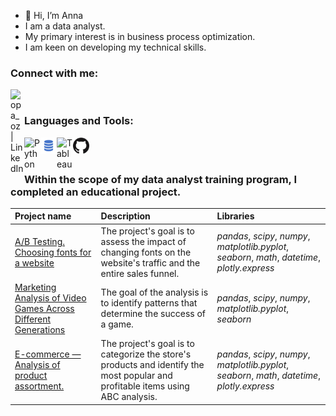 - 👋 Hi, I’m Anna
- I am a data analyst.
- My primary interest is in business process optimization.
- I am keen on developing my technical skills.

### Connect with me:
[<img align="left" alt="opa_oz | LinkedIn" width="22px" src="https://cdn.jsdelivr.net/npm/simple-icons@v3/icons/linkedin.svg" />][linkedin]

<br />

### Languages and Tools:

<img align="left" alt="Python" width="26px" src="https://freepngimg.com/thumb/python_logo/7-2-python-logo-free-download-png.png" />
<img align="left" alt="SQL" width="26px" src="https://raw.githubusercontent.com/github/explore/80688e429a7d4ef2fca1e82350fe8e3517d3494d/topics/sql/sql.png" />
<img align="left" alt="Tableau" width="26px" src="https://cdn.worldvectorlogo.com/logos/tableau-software.svg" />
<img align="left" alt="GitHub" width="26px" src="https://raw.githubusercontent.com/github/explore/78df643247d429f6cc873026c0622819ad797942/topics/github/github.png" />

<br />
<br />

### Within the scope of my data analyst training program, I completed an educational project.

| Project name | Description |  Libraries |
| :---------------------- | :---------------------- | :---------------------- |
| [A/B Testing. Choosing fonts for a website](https://github.com/Santonika/Portfolio_Yandex_Practicum/blob/Analysis_of_Video_Games/A_B_test_project.ipynb) |The project's goal is to assess the impact of changing fonts on the website's traffic and the entire sales funnel.| *pandas*, *scipy*, *numpy*, *matplotlib.pyplot*, *seaborn*, *math*, *datetime*, *plotly.express* |
| [Marketing Analysis of Video Games Across Different Generations](https://github.com/Santonika/Portfolio_Yandex_Practicum/blob/Analysis_of_Video_Games/Analysis_of_the_video_game_market.ipynb) |The goal of the analysis is to identify patterns that determine the success of a game.| *pandas*, *scipy*, *numpy*, *matplotlib.pyplot*, *seaborn* |
| [E-commerce — Analysis of product assortment.](https://github.com/Santonika/Portfolio_Yandex_Practicum/blob/Analysis_of_Video_Games/E-commerce.ipynb) |The project's goal is to categorize the store's products and identify the most popular and profitable items using ABC analysis.| *pandas*, *scipy*, *numpy*, *matplotlib.pyplot*, *seaborn*, *math*, *datetime*, *plotly.express* |



[linkedin]: https://www.linkedin.com/in/anna-lapukhova/


